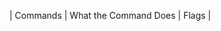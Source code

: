 |     Commands        |           What the Command Does                 |                           Flags                                  |                                      
